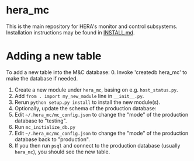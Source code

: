 # hera_mc

This is the main repository for HERA's monitor and control subsystems.
Installation instructions may be found in [INSTALL.md](./INSTALL.md).

# Adding a new table

To add a new table into the M&C database:
0. Invoke 'createdb hera_mc' to make the database if needed.
1. Create a new module under `hera_mc`, basing on e.g. `host_status.py`.
2. Add `from . import my_new_module` line in `__init__.py`.
3. Rerun `python setup.py install` to install the new module(s).
4. Optionally, update the schema of the production database:
  1. Edit `~/.hera_mc/mc_config.json` to change the "mode" of the
	 production database to "testing".
  2. Run `mc_initialize_db.py`
  3. Edit `~/.hera_mc/mc_config.json` to change the "mode" of the
	 production database back to "production".
  4. If you then run `psql` and connect to the production database (usually
     `hera_mc`), you should see the new table.
